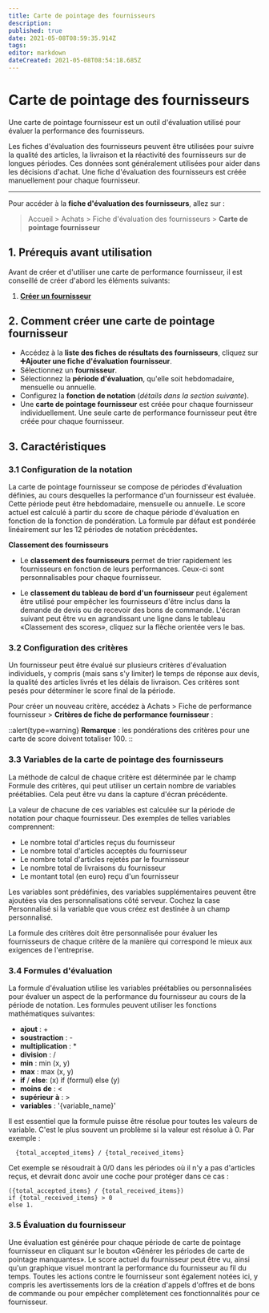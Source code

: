```yaml
---
title: Carte de pointage des fournisseurs
description: 
published: true
date: 2021-05-08T08:59:35.914Z
tags: 
editor: markdown
dateCreated: 2021-05-08T08:54:18.685Z
---
```


# Carte de pointage des fournisseurs

Une carte de pointage fournisseur est un outil d'évaluation utilisé pour évaluer la performance des fournisseurs.

Les fiches d'évaluation des fournisseurs peuvent être utilisées pour suivre la qualité des articles, la livraison et la réactivité des fournisseurs sur de longues périodes. Ces données sont généralement utilisées pour aider dans les décisions d'achat. Une fiche d'évaluation des fournisseurs est créée manuellement pour chaque fournisseur.

---

Pour accéder à la **fiche d'évaluation des fournisseurs**, allez sur :

> Accueil > Achats > Fiche d'évaluation des fournisseurs > **Carte de pointage fournisseur**

## 1. Prérequis avant utilisation
Avant de créer et d'utiliser une carte de performance fournisseur, il est conseillé de créer d'abord les éléments suivants:

1. **[Créer un fournisseur](/fr/buying/supplier)**

## 2. Comment créer une carte de pointage fournisseur 
- Accédez à la **liste des fiches de résultats des fournisseurs**, cliquez sur **:heavy_plus_sign:Ajouter une fiche d'évaluation fournisseur**.
- Sélectionnez un **fournisseur**.
- Sélectionnez la **période d'évaluation**, qu'elle soit hebdomadaire, mensuelle ou annuelle.
- Configurez la **fonction de notation** (_détails dans la section suivante_).
- Une **carte de pointage fournisseur** est créée pour chaque fournisseur individuellement. Une seule carte de performance fournisseur peut être créée pour chaque fournisseur.

## 3. Caractéristiques 
### 3.1 Configuration de la notation 

La carte de pointage fournisseur se compose de périodes d'évaluation définies, au cours desquelles la performance d'un fournisseur est évaluée. Cette période peut être hebdomadaire, mensuelle ou annuelle. Le score actuel est calculé à partir du score de chaque période d'évaluation en fonction de la fonction de pondération. La formule par défaut est pondérée linéairement sur les 12 périodes de notation précédentes.
	
**Classement des fournisseurs**

- Le **classement des fournisseurs** permet de trier rapidement les fournisseurs en fonction de leurs performances. Ceux-ci sont personnalisables pour chaque fournisseur.
 
- Le **classement du tableau de bord d'un fournisseur** peut également être utilisé pour empêcher les fournisseurs d'être inclus dans la demande de devis ou de recevoir des bons de commande. L'écran suivant peut être vu en agrandissant une ligne dans le tableau «Classement des scores», cliquez sur la flèche orientée vers le bas.

### 3.2 Configuration des critères

Un fournisseur peut être évalué sur plusieurs critères d'évaluation individuels, y compris (mais sans s'y limiter) le temps de réponse aux devis, la qualité des articles livrés et les délais de livraison. Ces critères sont pesés pour déterminer le score final de la période.

Pour créer un nouveau critère, accédez à Achats > Fiche de performance fournisseur > **Critères de fiche de performance fournisseur** :

::alert{type=warning}
**Remarque** : les pondérations des critères pour une carte de score doivent totaliser 100.
::

### 3.3 Variables de la carte de pointage des fournisseurs

La méthode de calcul de chaque critère est déterminée par le champ Formule des critères, qui peut utiliser un certain nombre de variables préétablies. Cela peut être vu dans la capture d'écran précédente.

La valeur de chacune de ces variables est calculée sur la période de notation pour chaque fournisseur. Des exemples de telles variables comprennent:

- Le nombre total d'articles reçus du fournisseur
- Le nombre total d'articles acceptés du fournisseur
- Le nombre total d'articles rejetés par le fournisseur
- Le nombre total de livraisons du fournisseur
- Le montant total (en euro) reçu d'un fournisseur

Les variables sont prédéfinies, des variables supplémentaires peuvent être ajoutées via des personnalisations côté serveur. Cochez la case Personnalisé si la variable que vous créez est destinée à un champ personnalisé.

La formule des critères doit être personnalisée pour évaluer les fournisseurs de chaque critère de la manière qui correspond le mieux aux exigences de l'entreprise.

### 3.4 Formules d'évaluation

La formule d'évaluation utilise les variables préétablies ou personnalisées pour évaluer un aspect de la performance du fournisseur au cours de la période de notation. Les formules peuvent utiliser les fonctions mathématiques suivantes:

-	**ajout** : +
- **soustraction** : -
- **multiplication** : *
- **division** : /
- **min** : min (x, y)
- **max** : max (x, y)
- **if** / **else**: (x) if (formul) else (y)
- **moins** **de** :  <
- **supérieur** **à** : >
- **variables** : '{variable_name}'

Il est essentiel que la formule puisse être résolue pour toutes les valeurs de variable. C'est le plus souvent un problème si la valeur est résolue à 0. Par exemple : 

```
  {total_accepted_items} / {total_received_items}
```
Cet exemple se résoudrait à 0/0 dans les périodes où il n'y a pas d'articles reçus, et devrait donc avoir une coche pour protéger dans ce cas :

```
({total_accepted_items} / {total_received_items}) 
if {total_received_items} > 0
else 1.
```
### 3.5 Évaluation du fournisseur

Une évaluation est générée pour chaque période de carte de pointage fournisseur en cliquant sur le bouton «Générer les périodes de carte de pointage manquantes». Le score actuel du fournisseur peut être vu, ainsi qu'un graphique visuel montrant la performance du fournisseur au fil du temps. Toutes les actions contre le fournisseur sont également notées ici, y compris les avertissements lors de la création d'appels d'offres et de bons de commande ou pour empêcher complètement ces fonctionnalités pour ce fournisseur.






